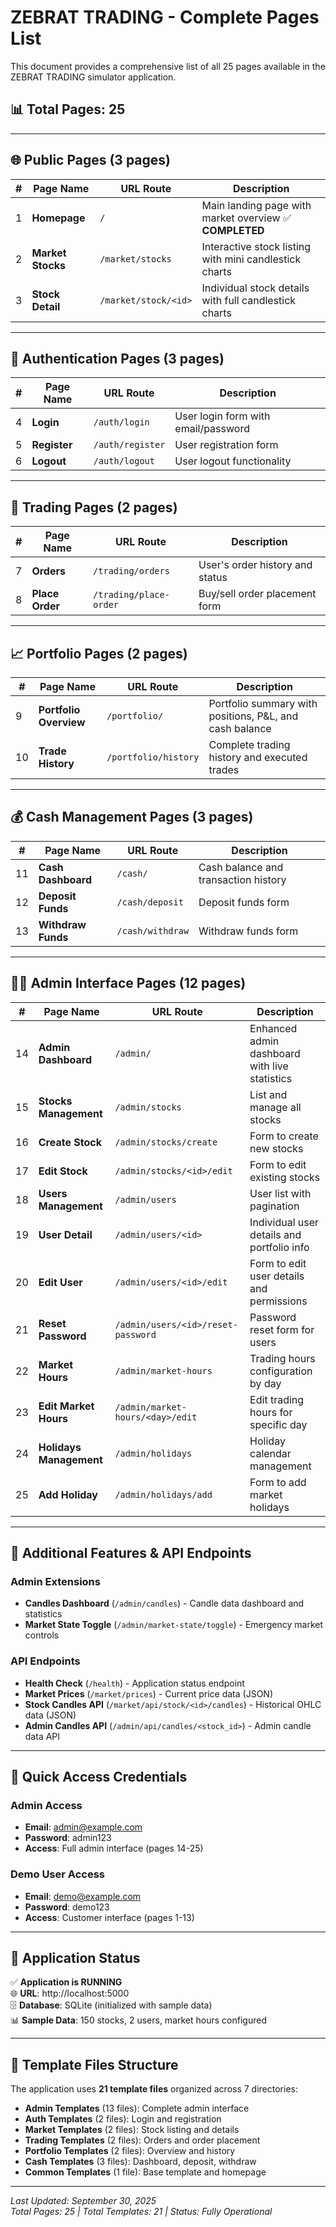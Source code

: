 # ZEBRAT TRADING - Complete Pages List

This document provides a comprehensive list of all 25 pages available in the ZEBRAT TRADING simulator application.

## 📊 **Total Pages: 25**

---

## 🌐 **Public Pages (3 pages)**

| # | Page Name | URL Route | Description |
|---|-----------|-----------|-------------|
| 1 | **Homepage** | `/` | Main landing page with market overview ✅ **COMPLETED** |
| 2 | **Market Stocks** | `/market/stocks` | Interactive stock listing with mini candlestick charts |
| 3 | **Stock Detail** | `/market/stock/<id>` | Individual stock details with full candlestick charts |

---

## 🔐 **Authentication Pages (3 pages)**

| # | Page Name | URL Route | Description |
|---|-----------|-----------|-------------|
| 4 | **Login** | `/auth/login` | User login form with email/password |
| 5 | **Register** | `/auth/register` | User registration form |
| 6 | **Logout** | `/auth/logout` | User logout functionality |

---

## 💼 **Trading Pages (2 pages)**

| # | Page Name | URL Route | Description |
|---|-----------|-----------|-------------|
| 7 | **Orders** | `/trading/orders` | User's order history and status |
| 8 | **Place Order** | `/trading/place-order` | Buy/sell order placement form |

---

## 📈 **Portfolio Pages (2 pages)**

| # | Page Name | URL Route | Description |
|---|-----------|-----------|-------------|
| 9 | **Portfolio Overview** | `/portfolio/` | Portfolio summary with positions, P&L, and cash balance |
| 10 | **Trade History** | `/portfolio/history` | Complete trading history and executed trades |

---

## 💰 **Cash Management Pages (3 pages)**

| # | Page Name | URL Route | Description |
|---|-----------|-----------|-------------|
| 11 | **Cash Dashboard** | `/cash/` | Cash balance and transaction history |
| 12 | **Deposit Funds** | `/cash/deposit` | Deposit funds form |
| 13 | **Withdraw Funds** | `/cash/withdraw` | Withdraw funds form |

---

## 👨‍💼 **Admin Interface Pages (12 pages)**

| # | Page Name | URL Route | Description |
|---|-----------|-----------|-------------|
| 14 | **Admin Dashboard** | `/admin/` | Enhanced admin dashboard with live statistics |
| 15 | **Stocks Management** | `/admin/stocks` | List and manage all stocks |
| 16 | **Create Stock** | `/admin/stocks/create` | Form to create new stocks |
| 17 | **Edit Stock** | `/admin/stocks/<id>/edit` | Form to edit existing stocks |
| 18 | **Users Management** | `/admin/users` | User list with pagination |
| 19 | **User Detail** | `/admin/users/<id>` | Individual user details and portfolio info |
| 20 | **Edit User** | `/admin/users/<id>/edit` | Form to edit user details and permissions |
| 21 | **Reset Password** | `/admin/users/<id>/reset-password` | Password reset form for users |
| 22 | **Market Hours** | `/admin/market-hours` | Trading hours configuration by day |
| 23 | **Edit Market Hours** | `/admin/market-hours/<day>/edit` | Edit trading hours for specific day |
| 24 | **Holidays Management** | `/admin/holidays` | Holiday calendar management |
| 25 | **Add Holiday** | `/admin/holidays/add` | Form to add market holidays |

---

## 🔧 **Additional Features & API Endpoints**

### **Admin Extensions**
- **Candles Dashboard** (`/admin/candles`) - Candle data dashboard and statistics
- **Market State Toggle** (`/admin/market-state/toggle`) - Emergency market controls

### **API Endpoints**
- **Health Check** (`/health`) - Application status endpoint
- **Market Prices** (`/market/prices`) - Current price data (JSON)
- **Stock Candles API** (`/market/api/stock/<id>/candles`) - Historical OHLC data (JSON)
- **Admin Candles API** (`/admin/api/candles/<stock_id>`) - Admin candle data API

---

## 🎯 **Quick Access Credentials**

### **Admin Access**
- **Email**: admin@example.com
- **Password**: admin123
- **Access**: Full admin interface (pages 14-25)

### **Demo User Access**
- **Email**: demo@example.com
- **Password**: demo123
- **Access**: Customer interface (pages 1-13)

---

## 🚀 **Application Status**

✅ **Application is RUNNING**  
🌐 **URL**: http://localhost:5000  
🗄️ **Database**: SQLite (initialized with sample data)  
📊 **Sample Data**: 150 stocks, 2 users, market hours configured  

---

## 📁 **Template Files Structure**

The application uses **21 template files** organized across 7 directories:

- **Admin Templates** (13 files): Complete admin interface
- **Auth Templates** (2 files): Login and registration
- **Market Templates** (2 files): Stock listing and details
- **Trading Templates** (2 files): Orders and order placement
- **Portfolio Templates** (2 files): Overview and history
- **Cash Templates** (3 files): Dashboard, deposit, withdraw
- **Common Templates** (1 file): Base template and homepage

---

*Last Updated: September 30, 2025*  
*Total Pages: 25 | Total Templates: 21 | Status: Fully Operational*
